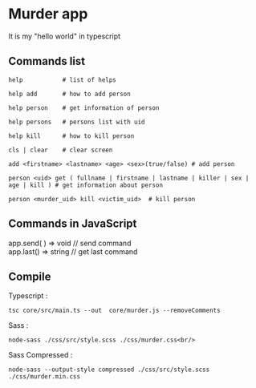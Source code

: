 # Murder app

It is my "hello world" in typescript

## Commands list
```
help           # list of helps

help add       # how to add person

help person    # get information of person

help persons   # persons list with uid

help kill      # how to kill person

cls | clear    # clear screen

add <firstname> <lastname> <age> <sex>(true/false) # add person

person <uid> get ( fullname | firstname | lastname | killer | sex | age | kill ) # get information about person

person <murder_uid> kill <victim_uid>  # kill person
```

## Commands in JavaScript

app.send( <command : string> ) => void // send command <br/>
app.last() => string // get last command

## Compile

Typescript :

```
tsc core/src/main.ts --out  core/murder.js --removeComments
```

Sass :

```
node-sass ./css/src/style.scss ./css/murder.css<br/>
```
Sass Compressed :
```
node-sass --output-style compressed ./css/src/style.scss ./css/murder.min.css
```
